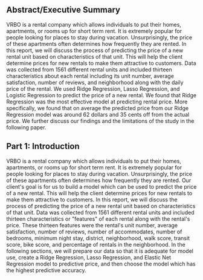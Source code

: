 ## Abstract/Executive Summary

VRBO is a rental company which allows individuals to put their homes, apartments, or rooms up for short term rent. It is extremely popular for people looking for places to stay during vacation. Unsurprisingly, the price of these apartments often determines how frequently they are rented. In this report, we will discuss the process of predicting the price of a new rental unit based on characteristics of that unit. This will help the client determine prices for new rentals to make them attractive to customers.  Data was collected from 1561 different rental units and included thirteen characteristics about each rental including its unit number, average satisfaction, number of reviews, and neighborhood along with the daily price of the rental. We used Ridge Regression, Lasso Regression, and Logistic Regression to predict the price of a new rental. We found that Ridge Regression was the most effective model at predicting rental price. More specifically, we found that on average the predicted price from our Ridge Regression model was around 62 dollars and 35 cents off from the actual price. We further discuss our findings and the limitations of the study in the following paper.

## Part 1: Introduction

VRBO is a rental company which allows individuals to put their homes, apartments, or rooms up for short term rent. It is extremely popular for people looking for places to stay during vacation. Unsurprisingly, the price of these apartments often determines how frequently they are rented.
Our client's goal is for us to build a model which can be used to predict the price of a new rental. This will help the client determine prices for new rentals to make them attractive to customers. In this report, we will discuss the process of predicting the price of a new rental unit based on characteristics of that unit. Data was collected from 1561 different rental units and included thirteen characteristics or "features" of each rental along with the rental's price. These thirteen features were the rental's unit number, average satisfaction, number of reviews, number of accommodates, number of bedrooms, minimum night stay, district, neighborhood, walk score, transit score, bike score, and percentage of rentals in the neighborhood.   In the following sections, we will prepare our data so that it is adequate for model use, create a Ridge Regression, Lasso Regression, and Elastic Net Regression model to predictive price, and then choose the model which has the highest predictive accuracy. 
